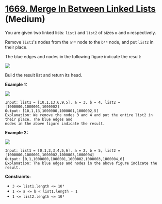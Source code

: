 # [1669. Merge In Between Linked Lists][link] (Medium)

[link]: https://leetcode.com/problems/merge-in-between-linked-lists/

You are given two linked lists: `list1` and `list2` of sizes `n` and `m` respectively.

Remove `list1`'s nodes from the `aᵗʰ` node to the `bᵗʰ` node, and put `list2` in their place.

The blue edges and nodes in the following figure indicate the result:

![](https://assets.leetcode.com/uploads/2020/11/05/fig1.png)

Build the result list and return its head.

**Example 1:**

![](https://assets.leetcode.com/uploads/2024/03/01/ll.png)

```
Input: list1 = [10,1,13,6,9,5], a = 3, b = 4, list2 = [1000000,1000001,1000002]
Output: [10,1,13,1000000,1000001,1000002,5]
Explanation: We remove the nodes 3 and 4 and put the entire list2 in their place. The blue edges and
nodes in the above figure indicate the result.
```

**Example 2:**

![](https://assets.leetcode.com/uploads/2020/11/05/merge_linked_list_ex2.png)

```
Input: list1 = [0,1,2,3,4,5,6], a = 2, b = 5, list2 = [1000000,1000001,1000002,1000003,1000004]
Output: [0,1,1000000,1000001,1000002,1000003,1000004,6]
Explanation: The blue edges and nodes in the above figure indicate the result.
```

**Constraints:**

- `3 <= list1.length <= 10⁴`
- `1 <= a <= b < list1.length - 1`
- `1 <= list2.length <= 10⁴`
